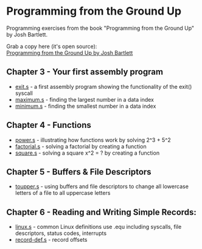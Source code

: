 # Programming from the Ground Up 
Programming exercises from the book "Programming from the Ground Up" by Josh Bartlett.

Grab a copy here (it's open source):  
[Programming from the Ground Up by Josh Bartlett](https://download-mirror.savannah.gnu.org/releases/pgubook/ProgrammingGroundUp-1-0-booksize.pdf)

## Chapter 3 - Your first assembly program

*	[exit.s](https://github.com/foomur/programming-ground-up/blob/master/chapter%203/exit.s)  -  a first assembly program showing the functionality of the exit() syscall
*	[maximum.s](https://github.com/foomur/programming-ground-up/blob/master/chapter%203/maximum.s)  -  finding the largest number in a data index
*	[minimum.s](https://github.com/foomur/programming-ground-up/blob/master/chapter%203/minimum.s)  -  finding the smallest number in a data index

## Chapter 4 - Functions

*	[power.s](https://github.com/foomur/programming-ground-up/blob/master/chapter%204/power.s)  -  illustrating how functions work by solving 2^3 + 5^2
*	[factorial.s](https://github.com/foomur/programming-ground-up/blob/master/chapter%204/factorial.s)  -  solving a factorial by creating a function
*	[square.s](https://github.com/foomur/programming-ground-up/blob/master/chapter%204/square.s)  -  solving a square x^2 = ? by creating a function

## Chapter 5 - Buffers & File Descriptors
*	[toupper.s](https://github.com/foomur/programming-ground-up/blob/master/chapter%205/toupper.s)  -  using buffers and file descriptors to change all lowercase letters of a file to all uppercase letters

## Chapter 6 - Reading and Writing Simple Records:

*	[linux.s](https://github.com/foomur/programming-ground-up/blob/master/chapter%206/linux.s)  -  common Linux definitions use .equ including syscalls, file descriptors, status codes, interrupts
*	[record-def.s](https://github.com/foomur/programming-ground-up/blob/master/chapter%206/record-def.s)  -  record offsets  


